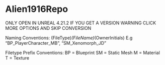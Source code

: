 # Alien1916Repo

ONLY OPEN IN UNREAL 4.21.2
IF YOU GET A VERSION WARNING CLICK MORE OPTIONS AND SKIP CONVERSION

Naming Conventions:
(FileType)_(FileName)_(OwnerInitials)
E.g “BP_PlayerCharacter_MB”, “SM_Xenomorph_JD”

Filetype Prefix Conventions:
BP = Blueprint
SM = Static Mesh
M = Material
T = Texture
